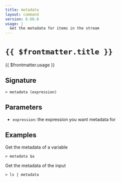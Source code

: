 ```yaml
---
title: metadata
layout: command
version: 0.60.0
usage: |
  Get the metadata for items in the stream
---
```


# `{{ $frontmatter.title }}`

<div style='white-space: pre-wrap;'>{{ $frontmatter.usage }}</div>

## Signature

`> metadata (expression)`

## Parameters

- `expression`: the expression you want metadata for

## Examples

Get the metadata of a variable

```shell
> metadata $a
```

Get the metadata of the input

```shell
> ls | metadata
```
